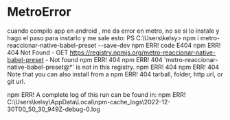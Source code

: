 # MetroError
cuando compilo app en android , me da error en metro, no se si lo instale y hago el paso para instarlo y me sale esto:
PS C:\Users\kelsy> npm i metro-reaccionar-native-babel-preset --save-dev
npm ERR! code E404
npm ERR! 404 Not Found - GET https://registry.npmjs.org/metro-reaccionar-native-babel-preset - Not found
npm ERR! 404
npm ERR! 404  'metro-reaccionar-native-babel-preset@*' is not in this registry.
npm ERR! 404
npm ERR! 404 Note that you can also install from a
npm ERR! 404 tarball, folder, http url, or git url.

npm ERR! A complete log of this run can be found in:
npm ERR!     C:\Users\kelsy\AppData\Local\npm-cache\_logs\2022-12-30T00_50_30_949Z-debug-0.log
